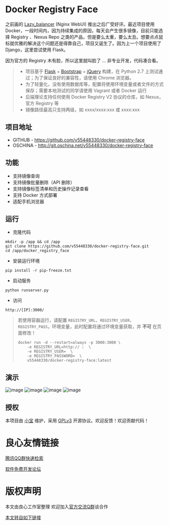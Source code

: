 # Docker Registry Face

之前画的 [Lazy_balancer](http://u.720life.cn/g/54145d0471d91890860f7f8463c03046028dddd04e55c6a9254ce01234455eecd3a15a7adf13db25b871c2052dd3b12d) (Nginx WebUI) 推出之后广受好评。最近项目使用 Docker，一段时间内，因为持续集成的原因，每天会产生很多镜像，目前只能选择 Registry 、Nexus Repo 之类的产品，但是要么太重，要么太丑。想要点点鼠标就优雅的解决这个问题还是得靠自己，项目又诞生了。因为上一个项目使用了 Django，这里尝试使用 Flask。

因为官方的 Registry 木有脸，所以这里就叫脸了 ... 非专业开发，代码凑合看。

> * 项目基于 [Flask](http://u.720life.cn/g/ffc6fea2abd6b10aaab2b5478d7153f1e84ef3ac19d9f146ad3091273448f679) + [Bootstrap](http://u.720life.cn/g/e23be2821e5181a1a46a005bc6e93d9dc1c8dad0ef41593aa593e12a30fc455b) + [jQuery](http://u.720life.cn/g/bf5ee7c5d8e747312b9dff6cfd25472308f0e1fd43291f641e8858d899a5b79d) 构建，在 Python 2.7 上测试通过；为了保证良好的兼容性，请使用 Chrome 浏览器。
> * 为了轻量化，没有使用数据库等，配置将使用环境变量或者文件的方式保存；需要本地测试的同学请使用 Vagrant 或者 Docker 运行
> * 后端理论支持任何使用 Docker Registry V2 协议的仓库，如 Nexus，官方 Registry 等
> * 镜像路径最高只支持两级，如 xxxx/xxxx:xxx 或 xxxx:xxx

## 项目地址
- GITHUB - https://github.com/v55448330/docker-registry-face
- OSCHINA - http://git.oschina.net/v55448330/docker-registry-face

## 功能
* 支持镜像查询
* 支持镜像批量删除（API 删除）
* 支持镜像标签清单和历史操作记录查看
* 支持 Docker 方式部署
* 适配手机浏览器

## 运行
* 克隆代码
```
mkdir -p /app && cd /app
git clone https://github.com/v55448330/docker-registry-face.git
cd /app/docker_registry_face
```
* 安装运行环境
```
pip install -r pip-freeze.txt 
```
* 启动服务
```
python runserver.py
```
* 访问
```
http://[IP]:3000/  
```
> 若使用容器运行，请配置 `REGISTRY_URL`、`REGISTRY_USER`、`REGISTRY_PASS`，环境变量，此时配置将通过环境变量获取，并 **不可** 在页面修改！
>
> ```
> docker run -d --restart=always -p 3000:3000 \
>     -e REGISTRY_URL=http:// :  \
>     -e REGISTRY_USER=  \
>     -e REGISTRY_PASSWORD=  \
>     v55448330/docker-registry-face:latest
> ```

## 演示
![image](readme_img/1.png)
![image](readme_img/2.png)
![image](readme_img/3.png)
![image](readme_img/4.png)

## 授权

本项目由 [小宝](http://u.720life.cn/g/84d9c51058250fd680e4ca101430ea77edbdea82881084de5210f79ab4e51c2c) 维护，采用 [GPLv3](http://u.720life.cn/g/0faf03d8167674bee364b61e9b7d6858dd29ebe81bbdead4b3a4fad1590c19d36e74f5e3d5e7d037e652b69709323949) 开源协议。欢迎反馈！欢迎贡献代码！



 # 良心友情链接

[腾讯QQ群快速检索](http://u.720life.cn/s/8cf73f7c)

[软件免费开发论坛](http://u.720life.cn/s/bbb01dc0)

# 版权声明 

本文由良心工作室整理 欢迎加入[官方交流Q群](https://u.720life.cn/s/f2316816)谈合作

[本文转自如下链接](http://u.720life.cn/g/2e71d0f0a5c601172267ba20d3a43c6e6919468432a0edf74d00a4717648da63b45764352081eef84a44b51f287f8d048fbc3cd7359acb8526ed6984a7eb15186622ae9fd03e63a6daa661613e3bb225)